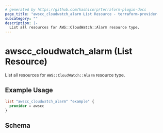 ```yaml
---
# generated by https://github.com/hashicorp/terraform-plugin-docs
page_title: "awscc_cloudwatch_alarm List Resource - terraform-provider-awscc"
subcategory: ""
description: |-
  List all resources for AWS::CloudWatch::Alarm resource type.
---
```


# awscc_cloudwatch_alarm (List Resource)

List all resources for `AWS::CloudWatch::Alarm` resource type.

## Example Usage

```terraform
list "awscc_cloudwatch_alarm" "example" {
  provider = awscc
}
```

<!-- schema generated by tfplugindocs -->
## Schema
